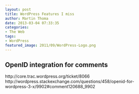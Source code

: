```yaml
---
layout: post
title: WordPress Features I miss
author: Martin Thoma
date: 2013-03-04 07:33:35
categories: 
- The Web
tags: 
- WordPress
featured_image: 2011/09/WordPress-Logo.png
---
```

<h2>OpenID integration for comments</h2>
http://core.trac.wordpress.org/ticket/8066
http://wordpress.stackexchange.com/questions/458/openid-for-wordpress-3-x/9902#comment120688_9902